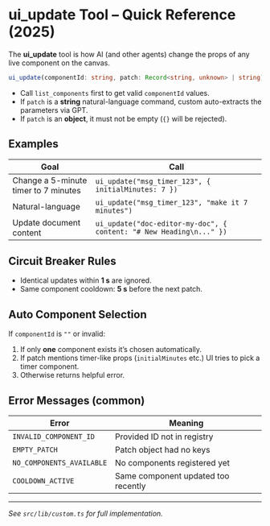 # ui_update Tool – Quick Reference (2025)

The **ui_update** tool is how AI (and other agents) change the props of any live component on the canvas.

```ts
ui_update(componentId: string, patch: Record<string, unknown> | string)
```

* Call `list_components` first to get valid `componentId` values.
* If `patch` is a **string** natural-language command, custom auto-extracts the parameters via GPT.
* If `patch` is an **object**, it must not be empty (`{}` will be rejected).

## Examples

| Goal | Call |
|------|------|
| Change a 5-minute timer to 7 minutes | `ui_update("msg_timer_123", { initialMinutes: 7 })` |
| Natural-language | `ui_update("msg_timer_123", "make it 7 minutes")` |
| Update document content | `ui_update("doc-editor-my-doc", { content: "# New Heading\n..." })` |

## Circuit Breaker Rules

* Identical updates within **1 s** are ignored.
* Same component cooldown: **5 s** before the next patch.

## Auto Component Selection

If `componentId` is `""` or invalid:

1. If only **one** component exists it’s chosen automatically.
2. If patch mentions timer-like props (`initialMinutes` etc.) UI tries to pick a timer component.
3. Otherwise returns helpful error.

## Error Messages (common)

| Error | Meaning |
|-------|---------|
| `INVALID_COMPONENT_ID` | Provided ID not in registry |
| `EMPTY_PATCH` | Patch object had no keys |
| `NO_COMPONENTS_AVAILABLE` | No components registered yet |
| `COOLDOWN_ACTIVE` | Same component updated too recently |

---

*See `src/lib/custom.ts` for full implementation.*
